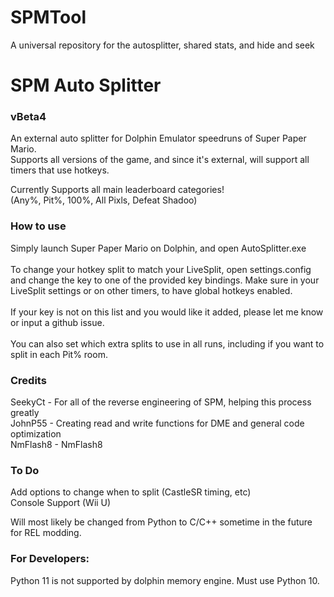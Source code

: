 # SPMTool
A universal repository for the autosplitter, shared stats, and hide and seek

# SPM Auto Splitter
### vBeta4
An external auto splitter for Dolphin Emulator speedruns of Super Paper Mario. <br />
Supports all versions of the game, and since it's external, will support all timers that use hotkeys.

Currently Supports all main leaderboard categories! <br />
(Any%, Pit%, 100%, All Pixls, Defeat Shadoo)

### How to use
Simply launch Super Paper Mario on Dolphin, and open AutoSplitter.exe <br />
<br />
To change your hotkey split to match your LiveSplit, open settings.config and change the key to one of the provided key bindings. Make sure in your LiveSplit settings or on other timers, to have global hotkeys enabled. <br />
<br />
If your key is not on this list and you would like it added, please let me know or input a github issue. <br />
<br />
You can also set which extra splits to use in all runs, including if you want to split in each Pit% room.

### Credits
SeekyCt - For all of the reverse engineering of SPM, helping this process greatly <br />
JohnP55 - Creating read and write functions for DME and general code optimization <br />
NmFlash8 - NmFlash8

### To Do
Add options to change when to split (CastleSR timing, etc) <br />
Console Support (Wii U) <br />

Will most likely be changed from Python to C/C++ sometime in the future for REL modding.

### For Developers: 
Python 11 is not supported by dolphin memory engine. Must use Python 10.

